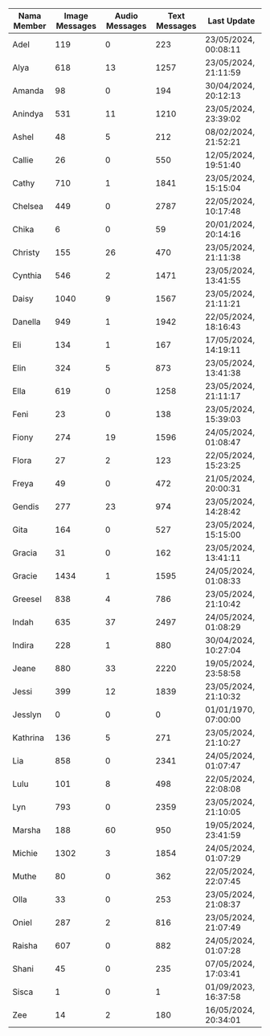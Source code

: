 | Nama Member | Image Messages | Audio Messages | Text Messages | Last Update |
| ------ | -------------- | -------------- | ------------- | ------------ |
| Adel | 119 | 0 | 223 | 23/05/2024, 00:08:11 |
| Alya | 618 | 13 | 1257 | 23/05/2024, 21:11:59 |
| Amanda | 98 | 0 | 194 | 30/04/2024, 20:12:13 |
| Anindya | 531 | 11 | 1210 | 23/05/2024, 23:39:02 |
| Ashel | 48 | 5 | 212 | 08/02/2024, 21:52:21 |
| Callie | 26 | 0 | 550 | 12/05/2024, 19:51:40 |
| Cathy | 710 | 1 | 1841 | 23/05/2024, 15:15:04 |
| Chelsea | 449 | 0 | 2787 | 22/05/2024, 10:17:48 |
| Chika | 6 | 0 | 59 | 20/01/2024, 20:14:16 |
| Christy | 155 | 26 | 470 | 23/05/2024, 21:11:38 |
| Cynthia | 546 | 2 | 1471 | 23/05/2024, 13:41:55 |
| Daisy | 1040 | 9 | 1567 | 23/05/2024, 21:11:21 |
| Danella | 949 | 1 | 1942 | 22/05/2024, 18:16:43 |
| Eli | 134 | 1 | 167 | 17/05/2024, 14:19:11 |
| Elin | 324 | 5 | 873 | 23/05/2024, 13:41:38 |
| Ella | 619 | 0 | 1258 | 23/05/2024, 21:11:17 |
| Feni | 23 | 0 | 138 | 23/05/2024, 15:39:03 |
| Fiony | 274 | 19 | 1596 | 24/05/2024, 01:08:47 |
| Flora | 27 | 2 | 123 | 22/05/2024, 15:23:25 |
| Freya | 49 | 0 | 472 | 21/05/2024, 20:00:31 |
| Gendis | 277 | 23 | 974 | 23/05/2024, 14:28:42 |
| Gita | 164 | 0 | 527 | 23/05/2024, 15:15:00 |
| Gracia | 31 | 0 | 162 | 23/05/2024, 13:41:11 |
| Gracie | 1434 | 1 | 1595 | 24/05/2024, 01:08:33 |
| Greesel | 838 | 4 | 786 | 23/05/2024, 21:10:42 |
| Indah | 635 | 37 | 2497 | 24/05/2024, 01:08:29 |
| Indira | 228 | 1 | 880 | 30/04/2024, 10:27:04 |
| Jeane | 880 | 33 | 2220 | 19/05/2024, 23:58:58 |
| Jessi | 399 | 12 | 1839 | 23/05/2024, 21:10:32 |
| Jesslyn | 0 | 0 | 0 | 01/01/1970, 07:00:00 |
| Kathrina | 136 | 5 | 271 | 23/05/2024, 21:10:27 |
| Lia | 858 | 0 | 2341 | 24/05/2024, 01:07:47 |
| Lulu | 101 | 8 | 498 | 22/05/2024, 22:08:08 |
| Lyn | 793 | 0 | 2359 | 23/05/2024, 21:10:05 |
| Marsha | 188 | 60 | 950 | 19/05/2024, 23:41:59 |
| Michie | 1302 | 3 | 1854 | 24/05/2024, 01:07:29 |
| Muthe | 80 | 0 | 362 | 22/05/2024, 22:07:45 |
| Olla | 33 | 0 | 253 | 23/05/2024, 21:08:37 |
| Oniel | 287 | 2 | 816 | 23/05/2024, 21:07:49 |
| Raisha | 607 | 0 | 882 | 24/05/2024, 01:07:28 |
| Shani | 45 | 0 | 235 | 07/05/2024, 17:03:41 |
| Sisca | 1 | 0 | 1 | 01/09/2023, 16:37:58 |
| Zee | 14 | 2 | 180 | 16/05/2024, 20:34:01 |
